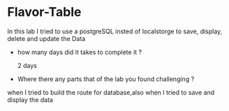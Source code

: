 # Flavor-Table
In this lab I tried to use a postgreSQL insted of localstorge to save, display, delete and update the Data

 - how many days did it takes to complete it ?
   
   2 days

- Where there any parts that of the lab you found challenging ?

 when I tried to build the route for database,also when I tried to save and display the data  
